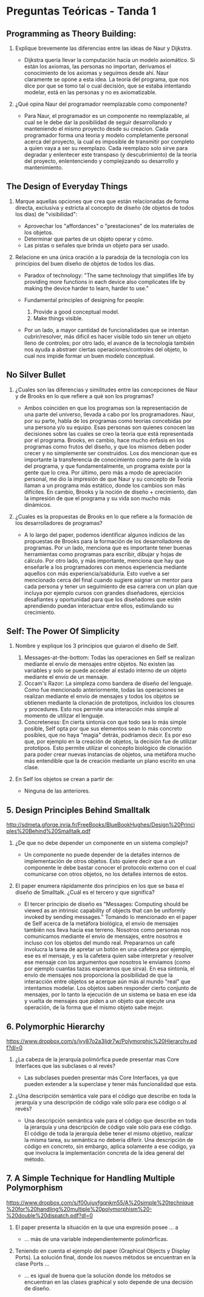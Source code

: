 # Preguntas Teóricas - Tanda 1

## Programming as Theory Building:

1. Explique brevemente las diferencias entre las ideas de Naur y Dijkstra.

	* Dijkstra quería llevar la computación hacia un modelo axiomático. Si están los axiomas, las personas no importan, derivamos el conocimiento de los axiomas y seguimos desde ahí. Naur claramente se opone a esta idea. La teoría del programa, que nos dice por que se tomo tal o cual decisión, que se estaba intentando modelar, está en las personas y no es axiomatizable.

2. ¿Qué opina Naur del programador reemplazable como componente?
	* Para Naur, el programador es un componente no reemplazable, al cual se le debe dar la posibilidad de seguir desarrollando y manteniendo el mismo proyecto desde su creacion. Cada programador forma una teoria y modelo completamente personal acerca del proyecto, la cual es imposible de transmitir por completo a quien vaya a ser su reemplazo. Cada reemplazo solo sirve para degradar y enlentecer este transpaso (y descubrimiento) de la teoria del proyecto, enlentenciendo y complejizando su desarrollo y mantenimiento.


## The Design of Everyday Things

1. Marque aquellas opciones que crea que están relacionadas de forma directa, exclusiva y estricta al concepto de diseño (de objetos de todos los días) de "visibilidad":

	* Aprovechar los "affordances" o "prestaciones" de los materiales de los objetos.
	* Determinar que partes de un objeto operar y cómo.
	* Las pistas o señales que brinda un objeto para ser usado.


2. Relacione en una única oración a la paradoja de la tecnología con los principios del buen diseño de objetos de todos los días.

	* Paradox of technology: "The same technology that simplifies life by providing more functions in each device also complicates life by making the device harder to learn, harder to use."
	
	* Fundamental principles of designing for people:
		1. Provide a good conceptual model.
		2. Make things visible.

	* Por un lado, a mayor cantidad de funcionalidades que se intentan cubrir/resolver, más difícil es hacer visible todo sin tener un objeto lleno de controles; por otro lado, el avance de la tecnología también nos ayuda a abstraer ciertas operaciones/controles del objeto, lo cual nos impide formar un buen modelo conceptual.

## No Silver Bullet

1. ¿Cuales son las diferencias y similitudes entre las concepciones de Naur y de Brooks en lo que refiere a qué son los programas?
	
	* Ambos coinciden en que los programas son la representación de una parte del universo, llevada a cabo por los programadores. Naur, por su parte, habla de los programas como teorías concebidas por una persona y/o su equipo. Esas personas son quienes conocen las decisiones sobre las cuales se creo la teoría que está representada por el programa. Brooks, en cambio, hace mucho énfasis en los programas como frutos del diseño, y que los mismos deben poder crecer y no simplemente ser construidos. Los dos mencionan que es importante la transferencia de conocimiento como parte de la vida del programa, y que fundamentalmente, un programa existe por la gente que lo crea. Por último, pero más a modo de apreciación personal, me dio la impresión de que Naur y su concepto de Teoría llaman a un programa más estático, donde los cambios son más difíciles. En cambio, Brooks y la noción de diseño + crecimiento, dan la impresión de que el programa y su vida son mucho más dinámicos.


2. ¿Cuales es la propuestas de Brooks en lo que refiere a la formación de los desarrolladores de programas?
	
	* A lo largo del paper, podemos identificar algunos indicios de las propuestas de Brooks para la formación de los desarrolladores de programas. Por un lado, menciona que es importante tener buenas herramientas como programas para escribir, dibujar y hojas de cálculo. Por otro lado, y más importante, menciona que hay que enseñarle a los programadores con menos experiencia mediante aquellos con más experiencia/sabiduría. Esto vuelve a ser mencionado cerca del final cuando sugiere asignar un mentor para cada persona y tener un seguimiento de esa carrera con un plan que incluya por ejemplo cursos con grandes diseñadores, ejercicios desafiantes y oportunidad para que los diseñadores que estén aprendiendo puedan interactuar entre ellos, estimulando su crecimiento.
		

## Self: The Power Of Simplicity

1. Nombre y explique los 3 principios que guiaron el diseño de Self.

	1. Messages-at-the-bottom: Todas las operaciones en Self se realizan mediante el envío de mensajes entre objetos. No existen las variables y solo se puede acceder al estado interno de un objeto mediante el envío de un mensaje.
	2. Occam's Razor: La simpleza como bandera de diseño del lenguaje. Como fue mencionado anteriormente, todas las operaciones se realizan mediante el envío de mensajes y todos los objetos se obtienen mediante la clonación de prototipos, incluidos los closures y procedures. Esto nos permite una interacción más simple al momento de utilizar el lenguaje.
	3. Concreteness: En cierta sintonía con que todo sea lo más simple posible, Self opta por que sus elementos sean lo más concreto posibles, que no haya "magia" detrás, podríamos decir. Es por eso que, por ejemplo en la creación de objetos, la decisión fue de utilizar prototipos. Esto permite utilizar el concepto biológico de clonación para poder crear nuevas instancias de objetos, una metáfora mucho más entendible que la de creación mediante un plano escrito en una clase.

2. En Self los objetos se crean a partir de:
	* Ninguna de las anteriores.


## 5. Design Principles Behind Smalltalk

http://sdmeta.gforge.inria.fr/FreeBooks/BlueBookHughes/Design%20Principles%20Behind%20Smalltalk.pdf

1. ¿De que no debe depender un componente en un sistema complejo?

	* Un componente no puede depender de la detalles internos de implementación de otros objetos. Esto quiere decir que a un componente le debe bastar conocer el protocolo externo con el cual comunicarse con otros objetos, no los detalles internos de estos.
	
2. El paper enumera rápidamente dos principios en los que se basa el diseño de Smalltalk. ¿Cuál es el tercero y que significa?

	* El tercer principio de diseño es "Messages: Computing should be viewed as an intrinsic capability of objects that can be uniformly invoked by sending messages." Tomando lo mencionado en el paper de Self acerca de la metáfora biológica, el envío de mensajes también nos lleva hacia ese terreno. Nosotros como personas nos comunicamos mediante el envío de mensajes, entre nosotros e incluso con los objetos del mundo real. Prepararnos un café involucra la tarea de apretar un botón en una cafetera por ejemplo, ese es el mensaje, y es la cafetera quien sabe interpretar y resolver ese mensaje con los argumentos que nosotros le enviamos (como por ejemplo cuantas tazas esperamos que sirva). En esa sintonía, el envío de mensajes nos proporciona la posibilidad de que la interacción entre objetos se acerque aún más al mundo "real" que intentamos modelar. Los objetos saben responder cierto conjunto de mensajes, por lo tanto la ejecución de un sistema se basa en ese ida y vuelta de mensajes que piden a un objeto que ejecute una operación, de la forma que el mismo objeto sabe mejor.


## 6. Polymorphic Hierarchy

https://www.dropbox.com/s/jyy87o2a3ljdr7w/Polymorphic%20Hierarchy.pdf?dl=0

1. ¿La cabeza de la jerarquía polimórfica puede presentar mas Core Interfaces que las subclases o al revés?
	
	* Las subclases pueden presentar más Core Interfaces, ya que pueden extender a la superclase y tener más funcionalidad que esta.

2. ¿Una descripción semántica vale para el código que describe en toda la jerarquía y una descripción de código vale sólo para ese código o al revés?

	* Una descripción semántica vale para el código que describe en toda la jerarquía y una descripción de código vale sólo para ese código. El código de toda la jerarquía debe tener el mismo objetivo, realizar la misma tarea, su semántica no debería diferir. Una descripción de código en concreto, sin embargo, aplica solamente a ese código, ya que involucra la implementación concreta de la idea general del método. 


## 7. A Simple Technique for Handling Multiple Polymorphism

https://www.dropbox.com/s/f00ujuvfgqnkm55/A%20simple%20technique%20for%20handling%20multiple%20polymorphism%20-%20double%20dispatch.pdf?dl=0

1. El paper presenta la situación en la que una expresión posee …
	a
	* … más de una variable independientemente polimórficas.

2. Teniendo en cuenta el ejemplo del paper (Graphical Objects y Display Ports). La solución final, donde los nuevos métodos se encuentran en la clase Ports …
	
	* ... es igual de buena que la solución donde los métodos se encuentran en las clases graphical y solo depende de una decisión de diseño.

